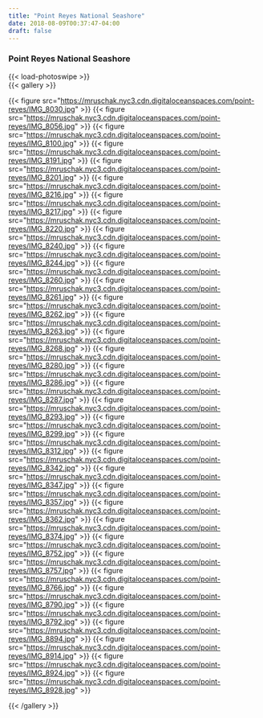 ```yaml
---
title: "Point Reyes National Seashore"
date: 2018-08-09T00:37:47-04:00
draft: false
---
```


### Point Reyes National Seashore

{{< load-photoswipe >}}  
{{< gallery >}}

{{< figure src="https://mruschak.nyc3.cdn.digitaloceanspaces.com/point-reyes/IMG_8030.jpg" >}}
{{< figure src="https://mruschak.nyc3.cdn.digitaloceanspaces.com/point-reyes/IMG_8056.jpg" >}}
{{< figure src="https://mruschak.nyc3.cdn.digitaloceanspaces.com/point-reyes/IMG_8100.jpg" >}}
{{< figure src="https://mruschak.nyc3.cdn.digitaloceanspaces.com/point-reyes/IMG_8191.jpg" >}}
{{< figure src="https://mruschak.nyc3.cdn.digitaloceanspaces.com/point-reyes/IMG_8201.jpg" >}}
{{< figure src="https://mruschak.nyc3.cdn.digitaloceanspaces.com/point-reyes/IMG_8216.jpg" >}}
{{< figure src="https://mruschak.nyc3.cdn.digitaloceanspaces.com/point-reyes/IMG_8217.jpg" >}}
{{< figure src="https://mruschak.nyc3.cdn.digitaloceanspaces.com/point-reyes/IMG_8220.jpg" >}}
{{< figure src="https://mruschak.nyc3.cdn.digitaloceanspaces.com/point-reyes/IMG_8240.jpg" >}}
{{< figure src="https://mruschak.nyc3.cdn.digitaloceanspaces.com/point-reyes/IMG_8244.jpg" >}}
{{< figure src="https://mruschak.nyc3.cdn.digitaloceanspaces.com/point-reyes/IMG_8260.jpg" >}}
{{< figure src="https://mruschak.nyc3.cdn.digitaloceanspaces.com/point-reyes/IMG_8261.jpg" >}}
{{< figure src="https://mruschak.nyc3.cdn.digitaloceanspaces.com/point-reyes/IMG_8262.jpg" >}}
{{< figure src="https://mruschak.nyc3.cdn.digitaloceanspaces.com/point-reyes/IMG_8263.jpg" >}}
{{< figure src="https://mruschak.nyc3.cdn.digitaloceanspaces.com/point-reyes/IMG_8268.jpg" >}}
{{< figure src="https://mruschak.nyc3.cdn.digitaloceanspaces.com/point-reyes/IMG_8280.jpg" >}}
{{< figure src="https://mruschak.nyc3.cdn.digitaloceanspaces.com/point-reyes/IMG_8286.jpg" >}}
{{< figure src="https://mruschak.nyc3.cdn.digitaloceanspaces.com/point-reyes/IMG_8287.jpg" >}}
{{< figure src="https://mruschak.nyc3.cdn.digitaloceanspaces.com/point-reyes/IMG_8293.jpg" >}}
{{< figure src="https://mruschak.nyc3.cdn.digitaloceanspaces.com/point-reyes/IMG_8299.jpg" >}}
{{< figure src="https://mruschak.nyc3.cdn.digitaloceanspaces.com/point-reyes/IMG_8312.jpg" >}}
{{< figure src="https://mruschak.nyc3.cdn.digitaloceanspaces.com/point-reyes/IMG_8342.jpg" >}}
{{< figure src="https://mruschak.nyc3.cdn.digitaloceanspaces.com/point-reyes/IMG_8347.jpg" >}}
{{< figure src="https://mruschak.nyc3.cdn.digitaloceanspaces.com/point-reyes/IMG_8357.jpg" >}}
{{< figure src="https://mruschak.nyc3.cdn.digitaloceanspaces.com/point-reyes/IMG_8362.jpg" >}}
{{< figure src="https://mruschak.nyc3.cdn.digitaloceanspaces.com/point-reyes/IMG_8374.jpg" >}}
{{< figure src="https://mruschak.nyc3.cdn.digitaloceanspaces.com/point-reyes/IMG_8752.jpg" >}}
{{< figure src="https://mruschak.nyc3.cdn.digitaloceanspaces.com/point-reyes/IMG_8757.jpg" >}}
{{< figure src="https://mruschak.nyc3.cdn.digitaloceanspaces.com/point-reyes/IMG_8766.jpg" >}}
{{< figure src="https://mruschak.nyc3.cdn.digitaloceanspaces.com/point-reyes/IMG_8790.jpg" >}}
{{< figure src="https://mruschak.nyc3.cdn.digitaloceanspaces.com/point-reyes/IMG_8792.jpg" >}}
{{< figure src="https://mruschak.nyc3.cdn.digitaloceanspaces.com/point-reyes/IMG_8894.jpg" >}}
{{< figure src="https://mruschak.nyc3.cdn.digitaloceanspaces.com/point-reyes/IMG_8914.jpg" >}}
{{< figure src="https://mruschak.nyc3.cdn.digitaloceanspaces.com/point-reyes/IMG_8924.jpg" >}}
{{< figure src="https://mruschak.nyc3.cdn.digitaloceanspaces.com/point-reyes/IMG_8928.jpg" >}}

{{< /gallery >}}



